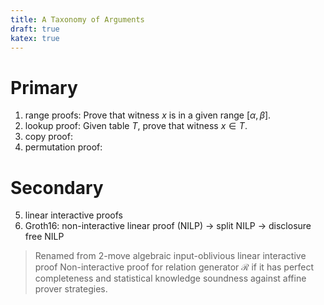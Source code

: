 ```yaml
--- 
title: A Taxonomy of Arguments 
draft: true 
katex: true 
--- 
```


# Primary 

1. range proofs: Prove that witness $x$ is in a given range $[\alpha, \beta]$.  
2. lookup proof: Given table $T$, prove that witness $x\in T$.  
3. copy proof: 
4. permutation proof: 

# Secondary 

5. linear interactive proofs 
6. Groth16: non-interactive linear proof (NILP) $\rightarrow$ split NILP $\rightarrow$ disclosure free NILP

> Renamed from 2-move algebraic input-oblivious linear interactive proof 
> Non-interactive proof for relation generator $\mathcal{R}$ if it has perfect completeness and statistical knowledge soundness against affine prover
> strategies. 

